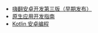 +   [嗨翻安卓开发第三版（早期发布）](docs/hd1st-andr-dev-3e/README.md)
+   [原生应用开发指南](docs/ntv-app-dev/README.md)
+   [Kotlin 安卓编程](docs/prog-andr-kt/README.md)